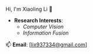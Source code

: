 Hi, I'm Xiaoling Li 👋

- **Research Interests**:  
  - *Computer Vision* 
  - *Information Fusion* 

📫 **Email**: [lix937334@gmail.com]
